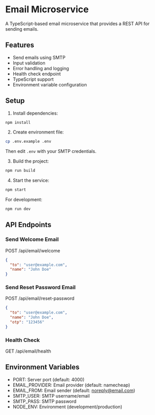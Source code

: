 # Email Microservice

A TypeScript-based email microservice that provides a REST API for sending emails.

## Features

- Send emails using SMTP
- Input validation
- Error handling and logging
- Health check endpoint
- TypeScript support
- Environment variable configuration

## Setup

1. Install dependencies:

```bash
npm install
```

2. Create environment file:

```bash
cp .env.example .env
```

Then edit `.env` with your SMTP credentials.

3. Build the project:

```bash
npm run build
```

4. Start the service:

```bash
npm start
```

For development:

```bash
npm run dev
```

## API Endpoints

### Send Welcome Email

POST /api/email/welcome

```json
{
  "to": "user@example.com",
  "name": "John Doe"
}
```

### Send Reset Password Email

POST /api/email/reset-password

```json
{
  "to": "user@example.com",
  "name": "John Doe",
  "otp": "123456"
}
```

### Health Check

GET /api/email/health

## Environment Variables

- PORT: Server port (default: 4000)
- EMAIL_PROVIDER: Email provider (default: namecheap)
- EMAIL_FROM: Email sender (default: noreply@email.com)
- SMTP_USER: SMTP username/email
- SMTP_PASS: SMTP password
- NODE_ENV: Environment (development/production)
